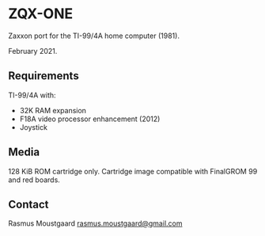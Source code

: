 # ZQX-ONE

Zaxxon port for the TI-99/4A home computer (1981).

February 2021.

## Requirements

TI-99/4A with:
* 32K RAM expansion
* F18A video processor enhancement (2012)
* Joystick

## Media

128 KiB ROM cartridge only. Cartridge image compatible with FinalGROM 99 and red boards.

## Contact

Rasmus Moustgaard <rasmus.moustgaard@gmail.com>

